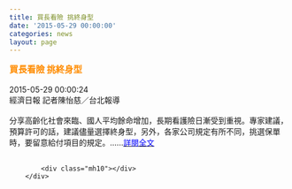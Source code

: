 ```yaml
---
title: 買長看險 挑終身型
date: '2015-05-29 00:00:00'
categories: news
layout: page
---
```


<div class="text">
			<div>
	<div>
		<span style="color:#ff8c00;"><span style="font-size:16px;"><strong>買長看險 挑終身型</strong></span></span></div>
	<div>
		&nbsp;</div>
	<div>
		2015-05-29 00:00:24&nbsp;</div>
	<div>
		經濟日報 記者陳怡慈／台北報導&nbsp;</div>
	<div>
		&nbsp;</div>
	<div>
		分享高齡化社會來臨、國人平均餘命增加，長期看護險日漸受到重視。專家建議，預算許可的話，建議儘量選擇終身型，另外，各家公司規定有所不同，挑選保單時，要留意給付項目的規定。......<a href="http://money.udn.com/money/story/5617/932026"><span style="color:#0000ff;">詳閱全文</span></a></div>
</div>
<div>
	&nbsp;</div>

			<div class="mh10"></div>
		</div>